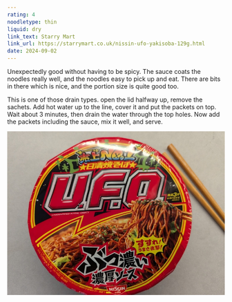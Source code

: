 ```yaml
---
rating: 4
noodletype: thin
liquid: dry
link_text: Starry Mart
link_url: https://starrymart.co.uk/nissin-ufo-yakisoba-129g.html
date: 2024-09-02
---
```


Unexpectedly good without having to be spicy. The sauce coats the noodles really well, and the noodles easy to pick up and eat. There are bits in there which is nice, and the portion size is quite good too. 

This is one of those drain types. open the lid halfway up, remove the sachets. Add hot water up to the line, cover it and put the packets on top. Wait about 3 minutes, then drain the water through the top holes. Now add the packets including the sauce, mix it well, and serve. 

![](images/063.jpg)